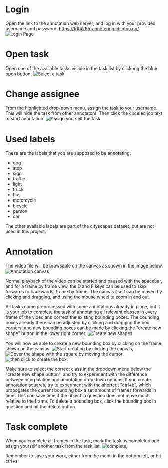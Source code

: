 # Login
Open the link to the annotation web server, and log in with your provided username and password.
https://tdt4265-annotering.idi.ntnu.no/
![Login Page](./walkthrough_images/login_edit.png)

# Open task
Open one of the available tasks visible in the task list by clickong the blue open button.
![Select a task](./walkthrough_images/tasks_edit.png)

# Change assignee
From the highlighted drop-down menu, assign the task to your username. This will hide the task from other annotators. Then click the circeled job text to start annotation.
![Assign yourself the task](./walkthrough_images/task_assignee_edit.png)

# Used labels
These are the labels that you are supposed to be annotating: 

* dog 
* stop 
* sign 
* traffic 
* light 
* truck 
* bus
* motorcycle 
* bicycle 
* person 
* car

The other available labels are part of the cityscapes dataset, but are not used in this project.

# Annotation

The video file will be browsable on the canvas as shown in the image below. ![Annotation canvas](./walkthrough_images/canvas.png)

Normal playback of the video can be started and paused with the spacebar, and for a frame by frame view, the D and F keys can be used to skip forwards or backwards, frame by frame. The canvas itself can be moved by clicking and dragging, and using the mouse wheel to zoom in and out.

All tasks come preprocessed with some annotations already in place, but it is your job to complete the task of annotating all relevant classes in every frame of the video,and correct the existing bounding boxes. The bounding boxes already there can be adjusted by clicking and dragging the box corners, and new bounding boxes can be made by clicking the "create new shape" button in the lower right corner. ![Create new shapes](./walkthrough_images/create_shape.png) 

You will now be able to create a new bounding box by clicking on the frame shown on the canvas. ![Start creating by clicking the canvas](./walkthrough_images/canvas_shape_part1.png), ![Cover the shape with the square by moving the cursor](./walkthrough_images/canvas_shape_part2.png), ![then click to create the box](./walkthrough_images/canvas_shape_part3.png).

Make sure to select the correct class in the dropdown menu below the "create new shape button", and try to experiment with the difference between interpolation and annotation drop down options. 
If you create annotation squares, try to experiment with the shortcut "ctrl+b", which propogates the current bounding box a set amount of frames forwards in time. This can save time if the object in question does not move much relative to the frame. To delete a bounding box, click the bounding box in question and hit the delete button.


# Task complete
When you complete all frames in the task, mark the task as completed and assign yourself another task from the task list.
![complete](./walkthrough_images/canvas_completed.png),  

Remember to save your work, either from the menu in the bottom left, or hit ctrl+s.

